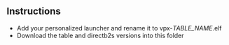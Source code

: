 ## Instructions ##

- Add your personalized launcher and rename it to vpx-*TABLE_NAME*.elf
- Download the table and directb2s versions into this folder